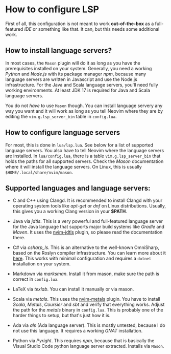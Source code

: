 # How to configure LSP

First of all, this configuration is not meant to work **out-of-the-box** as a full-featured *IDE* or 
something like that. It can, but this needs some additional work.

## How to install language servers?

In most cases, the `Mason` plugin will do it as long as you have the prerequisites installed on your 
system. Generally, you need a working *Python* and *Node.js* with its package manager *npm*, because many 
language servers are written in Javascript and use the Node.js infrastructure. For the Java and Scala 
language servers, you'll need fully working environments. At least JDK 17 is required for Java and Scala 
language servers.

You do not *have* to use `Mason` though. You can install language servery any way you want and it will 
work as long as you tell Neovim where they are by editing the `vim.g.lsp_server_bin` table in 
`config.lua`.

## How to configure language servers

For most, this is done in `lua/lsp.lua`. See below for a list of supported language servers. You also 
have to tell Neovim where the language servers are installed. In `lua/config.lua`, there is a table 
`vim.g.lsp_server_bin` that holds the paths for all supported servers. Check the *Mason* documentation 
where it will install the language servers. On Linux, this is usually `$HOME/.local/share/nvim/mason`.

## Supported languages and language servers:

* C and C++ using Clangd. It is recommended to install Clangd with your operating system tools like 
  *apt-get* or *dnf* on Linux distributions. Usually, this gives you a working Clang version in your 
  **$PATH**.

* Java via *jdtls*. This is a very powerful and full-featured language server for the Java language that 
  supports major build systems like *Gradle* and *Maven*. It uses the 
  [nvim-jdtls](https://github.com/mfussenegger/nvim-jdtls) plugin, so please read the documentation 
  there.

* C# via *csharp_ls*. This is an alternative to the well-known OmniSharp, based on the Roslyn compiler 
  infrastructure. You can learn more about it 
  [here](https://github.com/razzmatazz/csharp-language-server). This works with minimal configuration and 
  requires a `dotnet` installation on your system.

* Markdown via *marksman*. Install it from mason, make sure the path is correct in `config.lua`.

* LaTeX via *texlab*. You can install it manually or via mason.

* Scala via *metals*. This uses the [nvim-metals](https://github.com/scalameta/nvim-metals) plugin. 
  You have to install *Scala*, *Metals*, *Coursier* and *sbt* and verify that everything works. Adjust 
  the path for the *metals* binary in `config.lua`. This is probably one of the harder things to setup, 
  but that's just how it is.

* Ada via *als* (Ada language server). This is mostly untested, because I do not use this language. It 
  requires a working *GNAT* installation.

* Python via *Pyright*. This requires *npm*, because that is basically the Visual Studio Code python 
  language server extracted. Installs via `Mason`.
